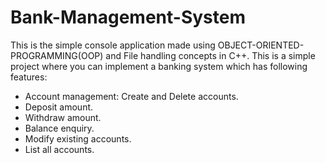 # Bank-Management-System
This is the simple console application made using OBJECT-ORIENTED-PROGRAMMING(OOP) and File handling concepts in C++.
This is a simple project where you can implement a banking system which has following features:

* Account management: Create and Delete accounts.
* Deposit amount.
* Withdraw amount.
* Balance enquiry.
* Modify existing accounts.
* List all accounts.
